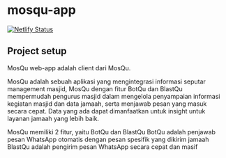 # mosqu-app
[![Netlify Status](https://api.netlify.com/api/v1/badges/790741be-0a56-4130-9d0c-f0ce6a4adfbf/deploy-status)](https://app.netlify.com/sites/mosqu/deploys)

## Project setup
MosQu web-app adalah client dari MosQu. 

MosQu adalah sebuah aplikasi yang mengintegrasi informasi seputar management masjid, MosQu dengan fitur BotQu dan BlastQu mempermudah pengurus masjid dalam mengelola penyampaian informasi kegiatan masjid dan data jamaah, serta menjawab pesan yang masuk secara cepat. Data yang ada dapat dimanfaatkan untuk insight untuk layanan jamaah yang lebih baik.

MosQu memiliki 2 fitur, yaitu BotQu dan BlastQu
BotQu adalah penjawab pesan WhatsApp otomatis dengan pesan spesifik yang dikirim jamaah
BlastQu adalah pengirim pesan WhatsApp secara cepat dan masif
